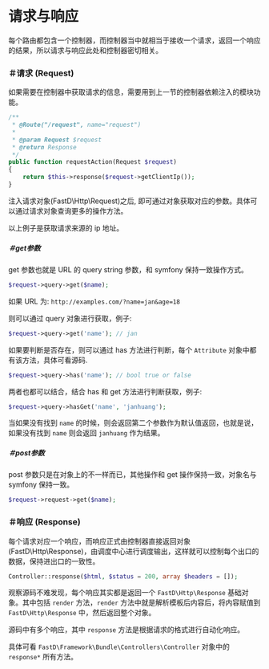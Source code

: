 # 请求与响应

每个路由都包含一个控制器，而控制器当中就相当于接收一个请求，返回一个响应的结果，所以请求与响应此处和控制器密切相关。

### ＃请求 (Request)

如果需要在控制器中获取请求的信息，需要用到上一节的控制器依赖注入的模块功能。

```php
/**
 * @Route("/request", name="request")
 *
 * @param Request $request
 * @return Response
 */
public function requestAction(Request $request)
{
    return $this->response($request->getClientIp());
}
```

注入请求对象(FastD\Http\Request)之后, 即可通过对象获取对应的参数。具体可以通过请求对象查询更多的操作方法。

以上例子是获取请求来源的 ip 地址。

##### ＃get参数

get 参数也就是 URL 的 query string 参数，和 symfony 保持一致操作方式。

```php
$request->query->get($name);
```

如果 URL 为: `http://examples.com/?name=jan&age=18`

则可以通过 query 对象进行获取，例子: 

```php
$request->query->get('name'); // jan
```

如果要判断是否存在，则可以通过 has 方法进行判断，每个 `Attribute` 对象中都有该方法，具体可看源码.

```php
$request->query->has('name'); // bool true or false
```

两者也都可以结合，结合 has 和 get 方法进行判断获取，例子: 

```php
$request->query->hasGet('name', 'janhuang');
```

当如果没有找到 `name` 的时候，则会返回第二个参数作为默认值返回，也就是说，如果没有找到 `name` 则会返回 `janhuang` 作为结果。

##### ＃post参数

post 参数只是在对象上的不一样而已，其他操作和 get 操作保持一致，对象名与 symfony 保持一致。

```php
$request->request->get($name);
```

### ＃响应 (Response)

每个请求对应一个响应，而响应正式由控制器直接返回对象(FastD\Http\Response)，由调度中心进行调度输出，这样就可以控制每个出口的数据，保持进出口的一致性。

```php
Controller::response($html, $status = 200, array $headers = []);
```

观察源码不难发现，每个响应其实都是返回一个 `FastD\Http\Response` 基础对象。其中包括 `render` 方法，`render` 方法中就是解析模板后内容后，将内容赋值到 `FastD\Http\Response` 中，然后返回整个对象。

源码中有多个响应，其中 `response` 方法是根据请求的格式进行自动化响应。

具体可看 `FastD\Framework\Bundle\Controllers\Controller` 对象中的 `response*` 所有方法。